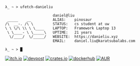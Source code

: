
```
λ_ ~ > ufetch-danieliu

                      daniel@liu
 _____    __          ALIAS:    pinosaur
/\  __-. /\ \         STATUS:   cs student at uw 
\ \ \/\ \\ \ \____    LAPTOP:   Framework Laptop 13
 \ \____- \ \_____\   UPTIME:   21 years
  \/____/  \/_____/   WEBSITE:  https://danieliu.xyz
                      EMAIL:    daniel.liu@karatsubalabs.com

λ_ ~ > █
```

<a href="https://pinosaur.itch.io/"><img alt="itch.io" src="https://img.shields.io/static/v1?logo=itch.io&labelColor=grey&label=&message=itch.io&color=red"></a>
<a href="https://devpost.com/pinosaur"><img alt="devpost" src="https://img.shields.io/static/v1?logo=devpost&labelColor=grey&label=&message=devpost&color=blue"></a>
<a href="https://crates.io/users/MrPicklePinosaur"><img alt="crates.io" src="https://img.shields.io/static/v1?logo=rust&labelColor=grey&label=&message=crates.io&color=orange"></a>
<a href="https://hub.docker.com/u/pinosaur"><img alt="dockerhub" src="https://img.shields.io/static/v1?logo=docker&labelColor=grey&label=&message=dockerhub&color=blue"></a>
<a href="https://aur.archlinux.org/packages?K=pinosaur&SeB=m"><img alt="AUR" src="https://img.shields.io/static/v1?logo=arch-linux&labelColor=grey&label=&message=AUR&color=blue"></a>


<!--
<div align="center">
<a href="https://github.com/MrPicklePinosaur?tab=repositories&language=rust" target="_blank"><img alt="rust" src="https://img.shields.io/badge/-rust-orange?style=flat&logo=Rust&logoColor=white"></a>
<a href="https://github.com/MrPicklePinosaur?tab=repositories&language=haskell" target="_blank"><img alt="haskell" src="https://img.shields.io/badge/-haskell-5e5086?style=flat&logo=Haskell&logoColor=white"></a>
<a href="https://github.com/MrPicklePinosaur?tab=repositories&language=c" target="_blank"><img alt="c" src="https://img.shields.io/badge/-C-555555?style=flat&logo=C&logoColor=white"></a>
<a href="https://github.com/MrPicklePinosaur?tab=repositories&language=c%2B%2B" target="_blank"><img alt="c++" src="https://img.shields.io/badge/-C++-f34b7d?style=flat&logo=C%2B%2B&logoColor=white"></a>
<a href="https://github.com/MrPicklePinosaur?tab=repositories&language=typescript" target="_blank"><img alt="typescript" src="https://img.shields.io/badge/-typescript-2b7489?style=flat&logo=Typescript&logoColor=white"></a>
</div>
-->

